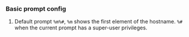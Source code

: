 ### Basic prompt config 
1. Default prompt `%m%#`, `%m` shows the first element of the hostname. `%#` when the current prompt has a super-user privileges. 
